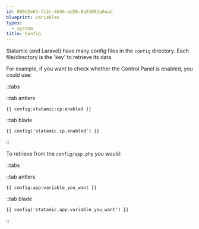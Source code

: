 ```yaml
---
id: 898d2e63-fc2c-4b66-bd26-8a53883a0aad
blueprint: variables
types:
  - system
title: Config
---
```

Statamic (and Laravel) have many config files in the `config` directory. Each file/directory is the 'key' to retrieve its data.

For example, if you want to check whether the Control Panel is enabled, you could use:

::tabs

::tab antlers
``` antlers
{{ config:statamic:cp:enabled }}
```
::tab blade
```blade
{{ config('statamic.cp.enabled') }}
```
::

To retrieve from the `config/app.php` you would:

::tabs

::tab antlers
``` antlers
{{ config:app:variable_you_want }}
```
::tab blade
```blade
{{ config('statamic.app.variable_you_want') }}
```
::
